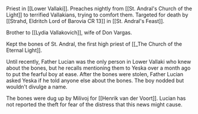Priest in [[Lower Vallaki]]. Preaches nightly from [[St. Andral's Church of the Light]] to terrified Vallakians, trying to comfort them. Targeted for death by [[Strahd, Eldritch Lord of Barovia CR 13]] in [[St. Andral's Feast]].

Brother to [[Lydia Vallakovich]], wife of Don Vargas.

Kept the bones of St. Andral, the first high priest of [[_The Church of the Eternal Light]]. 

Until recently, Father Lucian was the only person in Lower Vallaki who knew about the bones, but he recalls mentioning them to Yeska over a month ago to put the fearful boy at ease. After the bones were stolen, Father Lucian asked Yeska if he told anyone else about the bones. The boy nodded but wouldn't divulge a name.

The bones were dug up by Milivoj for [[Henrik van der Voort]]. Lucian has not reported the theft for fear of the distress that this news might cause.